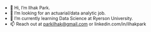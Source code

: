 - 👋 Hi, I’m Ilhak Park.
- 👀 I’m looking for an actuarial/data analytic job.
- 🌱 I’m currently learning Data Science at Ryerson University.
- 📫 Reach out at parkilhak@gmail.com or linkedin.com/in/ilhakpark

<!---
IlhakPark/IlhakPark is a ✨ special ✨ repository because its `README.md` (this file) appears on your GitHub profile.
You can click the Preview link to take a look at your changes.
--->
